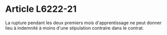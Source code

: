 # Article L6222-21

La rupture pendant les deux premiers mois d'apprentissage ne peut donner lieu à indemnité à moins d'une stipulation contraire dans le contrat.